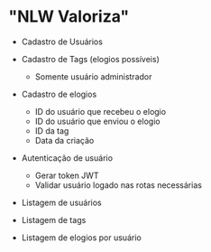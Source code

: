 # "NLW Valoriza"

- Cadastro de Usuários

- Cadastro de Tags (elogios possíveis)

  - Somente usuário administrador

- Cadastro de elogios

  - ID do usuário que recebeu o elogio
  - ID do usuário que enviou o elogio
  - ID da tag
  - Data da criação

- Autenticação de usuário

  - Gerar token JWT
  - Validar usuário logado nas rotas necessárias

- Listagem de usuários
- Listagem de tags
- Listagem de elogios por usuário
